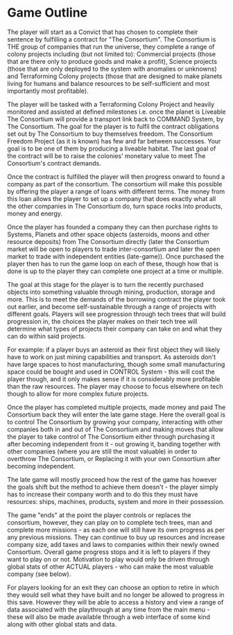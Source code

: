# **Game Outline**

The player will start as a Convict that has chosen to complete their sentence by fulfilling a contract for "The Consortium". The Consortium is THE group of companies that run the universe, they complete a range of colony projects including (but not limited to): Commercial projects (those that are there only to produce goods and make a profit), Science projects (those that are only deployed to the system with anomalies or unknowns) and Terraforming Colony projects (those that are designed to make planets living for humans and balance resources to be self-sufficient and most importantly most profitable).

The player will be tasked with a Terraforming Colony Project and heavily monitored and assisted at defined milestones i.e. once the planet is Liveable The Consortium will provide a transport link back to COMMAND System, by The Consortium. The goal for the player is to fulfil the contract obligations set out by The Consortium to buy themselves freedom. The Consortium Freedom Project (as it is known) has few and far between successes. Your goal is to be one of them by producing a liveable habitat. The last goal of the contract will be to raise the colonies' monetary value to meet The Consortium's contract demands.

Once the contract is fulfilled the player will then progress onward to found a company as part of the consortium. The consortium will make this possible by offering the player a range of loans with different terms. The money from this loan allows the player to set up a company that does exactly what all the other companies in The Consortium do, turn space rocks into products, money and energy.

Once the player has founded a company they can then purchase rights to Systems, Planets and other space objects (asteroids, moons and other resource deposits) from The Consortium directly (later the Consortium market will be open to players to trade inter-consortium and later the open market to trade with independent entities (late-game)). Once purchased the player then has to run the game loop on each of these, though how that is done is up to the player they can complete one project at a time or multiple.

The goal at this stage for the player is to turn the recently purchased objects into something valuable through mining, production, storage and more. This is to meet the demands of the borrowing contract the player took out earlier, and become self-sustainable through a range of projects with different goals. Players will see progression through tech trees that will build progression in, the choices the player makes on their tech tree will determine what types of projects their company can take on and what they can do within said projects.

For example: if a player buys an asteroid as their first object they will likely have to work on just mining capabilities and transport. As asteroids don't have large spaces to host manufacturing, though some small manufacturing space could be bought and used in CONTROL System - this will cost the player though, and it only makes sense if it is considerably more profitable than the raw resources. The player may choose to focus elsewhere on tech though to allow for more complex future projects.

Once the player has completed multiple projects, made money and paid The Consortium back they will enter the late game stage. Here the overall goal is to control The Consortium by growing your company, interacting with other companies both in and out of The Consortium and making moves that allow the player to take control of The Consortium either through purchasing it after becoming independent from it - out growing it, banding together with other companies (where you are still the most valuable) in order to overthrow The Consortium, or Replacing it with your own Consortium after becoming independent.

The late game will mostly proceed how the rest of the game has however the goals shift but the method to achieve them doesn't - the player simply has to increase their company worth and to do this they must have resources: ships, machines, products, system and more in their possession.

The game "ends" at the point the player controls or replaces the consortium, however, they can play on to complete tech trees, man and complete more missions - as each one will still have its own progress as per any previous missions. They can continue to buy up resources and increase company size, add taxes and laws to companies within their newly owned Consortium. Overall game progress stops and it is left to players if they want to play on or not. Motivation to play would only be driven through global stats of other ACTUAL players - who can make the most valuable company (see below).

For players looking for an exit they can choose an option to retire in which they would sell what they have built and no longer be allowed to progress in this save. However they will be able to access a history and view a range of data associated with the playthrough at any time from the main menu - these will also be made available through a web interface of some kind along with other global stats and data.
